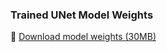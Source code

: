 ### Trained UNet Model Weights
🔗 [Download model weights (30MB)](https://drive.google.com/file/d/1zvdOjpQ26aPjAT8uylqB1Ex_C0FnuKF4/view?usp=drive_link)
